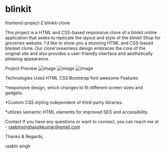 # blinkit
frontend-project-2
blinkit-clone

This project is a HTML and CSS-based responsive clone of a blinkit online application that seeks to replicate the layout and style of the blinkit Shop for groceries website. 
I'd like to show you a stunning HTML and CSS-based blanket clone. Our clone'sseamless design embraces the core of the original site and also provides a user-friendly interface
and aesthetically pleasing appearance.

Project Preview
![image](https://github.com/raabin10/blinkit/assets/112077212/1682e6d1-1d75-4b1f-ae92-9d35499af45a)
![image](https://github.com/raabin10/blinkit/assets/112077212/7481189b-4462-41b0-954b-8c7bde895de8)
![image](https://github.com/raabin10/blinkit/assets/112077212/93793652-b850-46ea-bb99-400ddb5ed2bf)



Technologies Used
HTML
CSS
Bootstrap
font awesome 
Features

*responsive design, which changes to fit different screen sizes and gadgets.

*Custom CSS styling independent of third-party libraries.

*utilizes semantic HTML elements for improved SEO and accessibility.

Contact
If you have any questions or want to connect, you can reach me at - raabinsinghasokkumar@gmail.com

Thanks & Regards,

raabin singh
